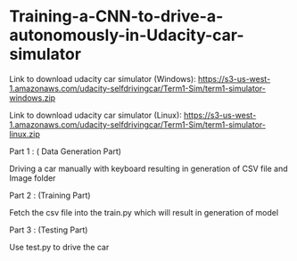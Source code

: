 # Training-a-CNN-to-drive-a-autonomously-in-Udacity-car-simulator

Link to download udacity car simulator (Windows): https://s3-us-west-1.amazonaws.com/udacity-selfdrivingcar/Term1-Sim/term1-simulator-windows.zip

Link to download udacity car simulator (Linux): https://s3-us-west-1.amazonaws.com/udacity-selfdrivingcar/Term1-Sim/term1-simulator-linux.zip

Part 1 : ( Data Generation Part)

Driving a car manually with keyboard resulting in generation of CSV file and Image folder

Part 2 : (Training Part)

Fetch the csv file into the train.py which will result in generation of model

Part 3 : (Testing Part)

Use test.py to drive the car
